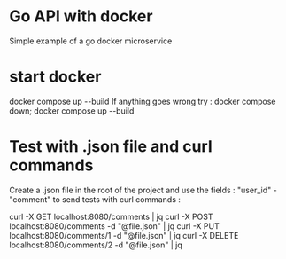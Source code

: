 # Go API with docker

Simple example of a go docker microservice

# start docker

docker compose up --build
If anything goes wrong try : docker compose down; docker compose up --build

# Test with .json file and curl commands

Create a .json file in the root of the project and use the fields : "user_id" - "comment"
to send tests with curl commands :

curl -X GET localhost:8080/comments | jq
curl -X POST localhost:8080/comments -d "@file.json" | jq
curl -X PUT localhost:8080/comments/1 -d "@file.json" | jq
curl -X DELETE localhost:8080/comments/2 -d "@file.json" | jq
